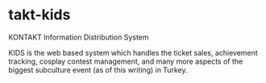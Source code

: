 takt-kids
=========

KONTAKT Information Distribution System

KIDS is the web based system which handles the ticket sales, achievement tracking, cosplay contest management, and many more aspects of the biggest subculture event (as of this writing) in Turkey.
